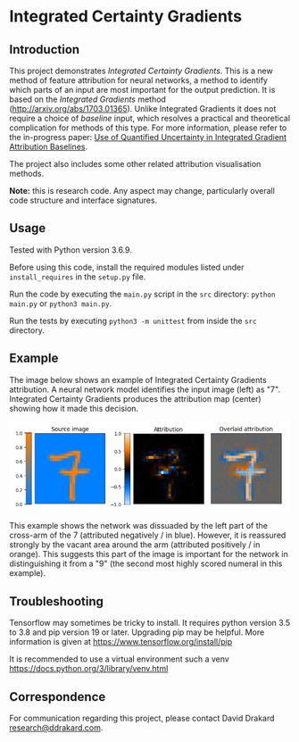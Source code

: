 # Integrated Certainty Gradients

## Introduction

This project demonstrates *Integrated Certainty Gradients*.
This is a new method of feature attribution for neural networks, a method to identify which parts of an input are most important for the output prediction.
It is based on the *Integrated Gradients* method (http://arxiv.org/abs/1703.01365).
Unlike Integrated Gradients it does not require a choice of *baseline* input, which resolves a practical and theoretical complication for methods of this type.
For more information, please refer to the in-progress paper: [Use of Quantified Uncertainty in Integrated Gradient Attribution Baselines](Use%20of%20Quantified%20Uncertainty%20in%20Integrated%20Gradient%20Attribution%20Baselines.pdf).

The project also includes some other related attribution visualisation methods.

**Note:** this is research code. Any aspect may change, particularly overall code structure and interface signatures.

## Usage

Tested with Python version 3.6.9.

Before using this code, install the required modules listed under `install_requires` in the `setup.py` file.

Run the code by executing the `main.py` script in the `src` directory: `python main.py` or `python3 main.py`.

Run the tests by executing `python3 -m unittest` from inside the `src` directory.

## Example

The image below shows an example of Integrated Certainty Gradients attribution.
A neural network model identifies the input image (left) as "7".
Integrated Certainty Gradients produces the attribution map (center) showing how it made this decision.

![Example attribution](documentation/example%20attribution.png)

This example shows the network was dissuaded by the left part of the cross-arm of the 7 (attributed negatively / in blue).
However, it is reassured strongly by the vacant area around the arm (attributed positively / in orange).
This suggests this part of the image is important for the network in distinguishing it from a "9" (the second most highly scored numeral in this example).

## Troubleshooting

Tensorflow may sometimes be tricky to install.
It requires python version 3.5 to 3.8 and pip version 19 or later.
Upgrading pip may be helpful.
More information is given at https://www.tensorflow.org/install/pip

It is recommended to use a virtual environment such a venv https://docs.python.org/3/library/venv.html

## Correspondence

For communication regarding this project, please contact David Drakard <research@ddrakard.com>.